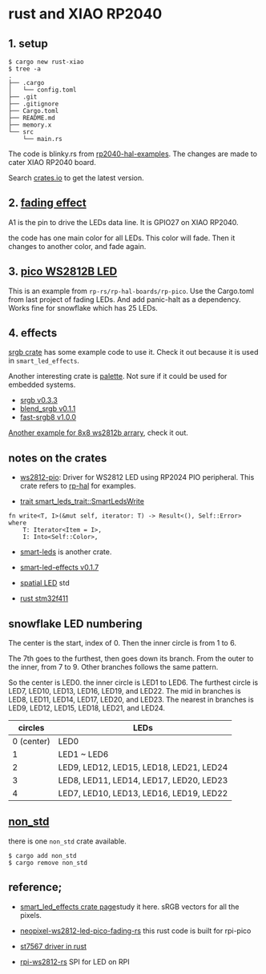 # rust and XIAO RP2040

## 1. setup

```
$ cargo new rust-xiao
$ tree -a
.
├── .cargo
│   └── config.toml
├── .git
├── .gitignore
├── Cargo.toml
├── README.md
├── memory.x
└── src
    └── main.rs
```

The code is blinky.rs from [rp2040-hal-examples](https://github.com/rp-rs/rp-hal/tree/main/rp2040-hal-examples). The changes are made to cater XIAO RP2040 board.

Search [crates.io](https://crates.io/) to get the latest version.

## 2. [fading effect](https://github.com/tracyspacy/neopixel-ws2812-led-pico-fading-rs)

A1 is the pin to drive the LEDs data line. It is GPIO27 on XIAO RP2040.

the code has one main color for all LEDs. This color will fade. Then it changes to another color, and fade again.

## 3. [pico WS2812B LED](https://github.com/rp-rs/rp-hal-boards/blob/main/boards/rp-pico/examples/pico_ws2812_led.rs)

This is an example from ```rp-rs/rp-hal-boards/rp-pico```. Use the Cargo.toml from last project of fading LEDs. And add panic-halt as a dependency. Works fine for snowflake which has 25 LEDs. 

## 4. effects

[srgb crate](https://docs.rs/srgb/latest/srgb/) has some example code to use it. Check it out because it is used in ```smart_led_effects```. 

Another interesting crate is [palette](https://docs.rs/palette/latest/palette/). Not sure if it could be used for embedded systems.

* [srgb v0.3.3](https://crates.io/crates/srgb)
* [blend_srgb v0.1.1](https://docs.rs/blend-srgb/latest/blend_srgb/) 
* [fast-srgb8 v1.0.0](https://crates.io/crates/fast-srgb8)

[Another example for 8x8 ws2812b arrary](https://github.com/9names/rp2040_rust_playground/blob/main/ws2812_8x8/src/main.rs), check it out.

## notes on the crates

* [ws2812-pio](https://crates.io/crates/ws2812-pio): Driver for WS2812 LED using RP2024 PIO peripheral. This crate refers to [rp-hal](https://github.com/rp-rs/rp-hal) for examples.

* [trait smart_leds_trait::SmartLedsWrite](https://docs.rs/smart-leds-trait/0.2.1/smart_leds_trait/trait.SmartLedsWrite.html)

```
fn write<T, I>(&mut self, iterator: T) -> Result<(), Self::Error>
where
    T: Iterator<Item = I>,
    I: Into<Self::Color>, 
```

* [smart-leds](https://github.com/smart-leds-rs/smart-leds) is another crate.

* [smart-led-effects v0.1.7](https://docs.rs/smart_led_effects/latest/smart_led_effects/)

* [spatial LED](https://github.com/davjcosby/sled/) std

* [rust stm32f411](https://github.com/blaz-r/STM32F411-rust-neopixel/)

## snowflake LED numbering

The center is the start, index of 0. Then the inner circle is from 1 to 6.

The 7th goes to the furthest, then goes down its branch. From the outer to the inner, from 7 to 9. Other branches follows the same pattern. 

So the center is LED0. the inner circle is LED1 to LED6.
The furthest circle is LED7, LED10, LED13, LED16, LED19, and LED22.
The mid in branches is LED8, LED11, LED14, LED17, LED20, and LED23.
The nearest in branches is LED9, LED12, LED15, LED18, LED21, and LED24.

| circles | LEDs |
| ------- | ---- |
| 0 (center) | LED0 |
| 1 | LED1 ~ LED6 |
| 2 | LED9, LED12, LED15, LED18, LED21, LED24 |
| 3 | LED8, LED11, LED14, LED17, LED20, LED23 |
| 4 | LED7, LED10, LED13, LED16, LED19, LED22 |

## [non_std](https://docs.rs/crate/non_std/0.1.4)

there is one ```non_std``` crate available.

```
$ cargo add non_std
$ cargo remove non_std
```

## reference;

* [smart_led_effects crate page](https://docs.rs/crate/smart_led_effects/latest)study it here. sRGB vectors for all the pixels.

* [neopixel-ws2812-led-pico-fading-rs](https://github.com/tracyspacy/neopixel-ws2812-led-pico-fading-rs) this rust code is built for rpi-pico

* [st7567 driver in rust](https://github.com/tracyspacy/st7567_rs)

* [rpi-ws2812-rs](https://github.com/bitbrain-za/rpi_ws2812-rs) SPI for LED on RPI
